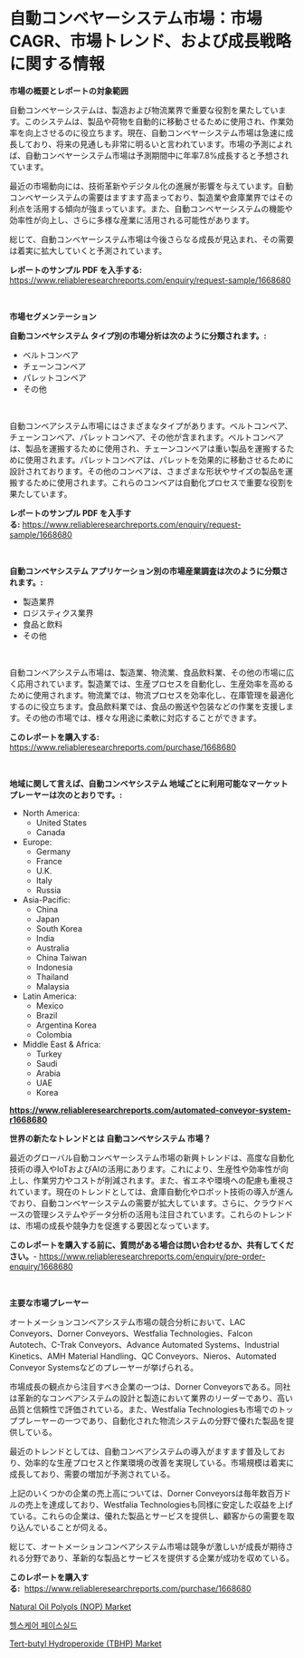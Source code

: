 <p><h1>自動コンベヤーシステム市場：市場CAGR、市場トレンド、および成長戦略に関する情報</h1></p><p><strong>市場の概要とレポートの対象範囲</strong></p>
<p><p>自動コンベヤーシステムは、製造および物流業界で重要な役割を果たしています。このシステムは、製品や荷物を自動的に移動させるために使用され、作業効率を向上させるのに役立ちます。現在、自動コンベヤーシステム市場は急速に成長しており、将来の見通しも非常に明るいと言われています。市場の予測によれば、自動コンベヤーシステム市場は予測期間中に年率7.8%成長すると予想されています。</p><p>最近の市場動向には、技術革新やデジタル化の進展が影響を与えています。自動コンベヤーシステムの需要はますます高まっており、製造業や倉庫業界ではその利点を活用する傾向が強まっています。また、自動コンベヤーシステムの機能や効率性が向上し、さらに多様な産業に活用される可能性があります。</p><p>総じて、自動コンベヤーシステム市場は今後さらなる成長が見込まれ、その需要は着実に拡大していくと予測されています。</p></p>
<p><strong>レポートのサンプル PDF を入手する:</strong> <a href="https://www.reliableresearchreports.com/enquiry/request-sample/1668680">https://www.reliableresearchreports.com/enquiry/request-sample/1668680</a></p>
<p>&nbsp;</p>
<p><strong>市場セグメンテーション</strong></p>
<p><strong>自動コンベヤシステム タイプ別の市場分析は次のように分類されます。:</strong></p>
<p><ul><li>ベルトコンベア</li><li>チェーンコンベア</li><li>パレットコンベア</li><li>その他</li></ul></p>
<p>&nbsp;</p>
<p><p>自動コンベアシステム市場にはさまざまなタイプがあります。ベルトコンベア、チェーンコンベア、パレットコンベア、その他が含まれます。ベルトコンベアは、製品を運搬するために使用され、チェーンコンベアは重い製品を運搬するために使用されます。パレットコンベアは、パレットを効果的に移動させるために設計されております。その他のコンベアは、さまざまな形状やサイズの製品を運搬するために使用されます。これらのコンベアは自動化プロセスで重要な役割を果たしています。</p></p>
<p><strong>レポートのサンプル PDF を入手する:</strong>&nbsp;<a href="https://www.reliableresearchreports.com/enquiry/request-sample/1668680">https://www.reliableresearchreports.com/enquiry/request-sample/1668680</a></p>
<p>&nbsp;</p>
<p><strong> 自動コンベヤシステム アプリケーション別の市場産業調査は次のように分類されます。:</strong></p>
<p><ul><li>製造業界</li><li>ロジスティクス業界</li><li>食品と飲料</li><li>その他</li></ul></p>
<p>&nbsp;</p>
<p><p>自動コンベアシステム市場は、製造業、物流業、食品飲料業、その他の市場に広く応用されています。製造業では、生産プロセスを自動化し、生産効率を高めるために使用されます。物流業では、物流プロセスを効率化し、在庫管理を最適化するのに役立ちます。食品飲料業では、食品の搬送や包装などの作業を支援します。その他の市場では、様々な用途に柔軟に対応することができます。</p></p>
<p><strong>このレポートを購入する:</strong>&nbsp; <a href="https://www.reliableresearchreports.com/purchase/1668680">https://www.reliableresearchreports.com/purchase/1668680</a></p>
<p>&nbsp;</p>
<p><strong>地域に関して言えば、自動コンベヤシステム 地域ごとに利用可能なマーケットプレーヤーは次のとおりです。:</strong></p>
<p><ul>
    <li>
        North America:
        <ul>
            <li>United States</li>
            <li>Canada</li>
        </ul>
    </li>
    <li>
        Europe:
        <ul>
            <li>Germany</li>
            <li>France</li>
            <li>U.K.</li>
            <li>Italy</li>
            <li>Russia</li>
        </ul>
    </li>
    <li>
        Asia-Pacific:
        <ul>
            <li>China</li>
            <li>Japan</li>
            <li>South Korea</li>
            <li>India</li>
            <li>Australia</li>
            <li>China Taiwan</li>
            <li>Indonesia</li>
            <li>Thailand</li>
            <li>Malaysia</li>
        </ul>
    </li>
    <li>
        Latin America:
        <ul>
            <li>Mexico</li>
            <li>Brazil</li>
            <li>Argentina Korea</li>
            <li>Colombia</li>
        </ul>
    </li>
    <li>
        Middle East & Africa:
        <ul>
            <li>Turkey</li>
            <li>Saudi</li>
            <li>Arabia</li>
            <li>UAE</li>
            <li>Korea</li>
        </ul>
    </li>
    </ul></p>
<p><strong><a href="https://www.reliableresearchreports.com/automated-conveyor-system-r1668680">https://www.reliableresearchreports.com/automated-conveyor-system-r1668680</a></strong>&nbsp;</p>
<p><strong>世界の新たなトレンドとは 自動コンベヤシステム 市場？</strong></p>
<p><p>最近のグローバル自動コンベヤーシステム市場の新興トレンドは、高度な自動化技術の導入やIoTおよびAIの活用にあります。これにより、生産性や効率性が向上し、作業労力やコストが削減されます。また、省エネや環境への配慮も重視されています。現在のトレンドとしては、倉庫自動化やロボット技術の導入が進んでおり、自動コンベヤーシステムの需要が拡大しています。さらに、クラウドベースの管理システムやデータ分析の活用も注目されています。これらのトレンドは、市場の成長や競争力を促進する要因となっています。</p></p>
<p><strong>このレポートを購入する前に、質問がある場合は問い合わせるか、共有してください。</strong>- <a href="https://www.reliableresearchreports.com/enquiry/pre-order-enquiry/1668680">https://www.reliableresearchreports.com/enquiry/pre-order-enquiry/1668680</a></p>
<p>&nbsp;</p>
<p><strong>主要な市場プレーヤー</strong></p>
<p><p>オートメーションコンベアシステム市場の競合分析において、LAC Conveyors、Dorner Conveyors、Westfalia Technologies、Falcon Autotech、C-Trak Conveyors、Advance Automated Systems、Industrial Kinetics、AMH Material Handling、QC Conveyors、Nieros、Automated Conveyor Systemsなどのプレーヤーが挙げられる。</p><p>市場成長の観点から注目すべき企業の一つは、Dorner Conveyorsである。同社は革新的なコンベアシステムの設計と製造において業界のリーダーであり、高い品質と信頼性で評価されている。また、Westfalia Technologiesも市場でのトッププレーヤーの一つであり、自動化された物流システムの分野で優れた製品を提供している。</p><p>最近のトレンドとしては、自動コンベアシステムの導入がますます普及しており、効率的な生産プロセスと作業環境の改善を実現している。市場規模は着実に成長しており、需要の増加が予測されている。</p><p>上記のいくつかの企業の売上高については、Dorner Conveyorsは毎年数百万ドルの売上を達成しており、Westfalia Technologiesも同様に安定した収益を上げている。これらの企業は、優れた製品とサービスを提供し、顧客からの需要を取り込んでいることが伺える。</p><p>総じて、オートメーションコンベアシステム市場は競争が激しいが成長が期待される分野であり、革新的な製品とサービスを提供する企業が成功を収めている。</p></p>
<p><strong>このレポートを購入する:</strong>&nbsp;&nbsp;<a href="https://www.reliableresearchreports.com/purchase/1668680">https://www.reliableresearchreports.com/purchase/1668680</a></p>
<p><p><a href="https://www.linkedin.com/pulse/natural-oil-polyols-nop-market-size-examines-its-scope-primary-4hkle?trackingId=GcuNvAc2%2Fr3Fit%2BNCam3SA%3D%3D">Natural Oil Polyols (NOP) Market</a></p><p><a href="https://medium.com/@carolynurton5656/%EA%B1%B4%EA%B0%95%EB%B3%B4%ED%98%B8-%EC%95%88%EB%A9%B4-%EB%B3%B4%ED%98%B8%EB%8C%80-%EC%8B%9C%EC%9E%A5-%EB%8F%99%ED%96%A5-%EB%B0%8F-%EC%8B%9C%EC%9E%A5-%EB%B6%84%EC%84%9D%EC%9D%80-2024-2031-%EC%97%B0%EB%8F%84%EB%A5%BC-%EB%8C%80%EC%83%81%EC%9C%BC%EB%A1%9C-%EC%98%88%EC%B8%A1%EB%90%A9%EB%8B%88%EB%8B%A4-365987785a5c">헬스케어 페이스실드</a></p><p><a href="https://www.linkedin.com/pulse/tert-butyl-hydroperoxide-tbhp-market-dynamics-2024-2031-s7f4e?trackingId=hZxPjpL9LDpwuVOmETGcSg%3D%3D">Tert-butyl Hydroperoxide (TBHP) Market</a></p></p>